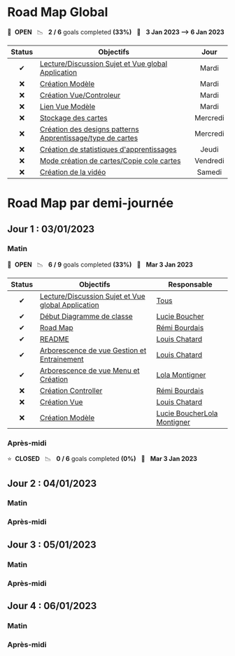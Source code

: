 # Road Map Global

🚀 &nbsp;**OPEN** &nbsp;&nbsp;📉 &nbsp;&nbsp;**2 / 6** goals completed **(33%)** &nbsp;&nbsp;📅 &nbsp;&nbsp;**3 Jan 2023 --> 6 Jan 2023**

| Status | Objectifs                                                                                                                                                                  |   Jour   |
|:------:|----------------------------------------------------------------------------------------------------------------------------------------------------------------------------|:--------:|
|   ✔    | [Lecture/Discussion Sujet et Vue global Application](https://gitlab.telecomnancy.univ-lorraine.fr/pcd2k23/codingweek-13/-/commit/5db8c4e2c5f7872e592adbe412543ac9fddb2bf1) |  Mardi   |
|   ❌    | [Création Modèle](https://gitlab.telecomnancy.univ-lorraine.fr/pcd2k23/codingweek-13/activity)                                                                             |  Mardi   | 
|   ❌    | [Création Vue/Controleur](https://gitlab.telecomnancy.univ-lorraine.fr/pcd2k23/codingweek-13/activity)                                                                     |  Mardi   | 
|   ❌    | [Lien Vue Modèle](https://gitlab.telecomnancy.univ-lorraine.fr/pcd2k23/codingweek-13/activity)                                                                             |  Mardi   |
|   ❌    | [Stockage des cartes](https://gitlab.telecomnancy.univ-lorraine.fr/pcd2k23/codingweek-13/activity)                                                                         | Mercredi | 
|   ❌    | [Création des designs patterns Apprentissage/type de cartes](https://gitlab.telecomnancy.univ-lorraine.fr/pcd2k23/codingweek-13/activity)                                  | Mercredi | 
|   ❌    | [Création de statistiques d'apprentissages](https://gitlab.telecomnancy.univ-lorraine.fr/pcd2k23/codingweek-13/activity)                                                   |  Jeudi   | 
|   ❌    | [Mode création de cartes/Copie cole cartes](https://gitlab.telecomnancy.univ-lorraine.fr/pcd2k23/codingweek-13/activity)                                                   | Vendredi | 
|   ❌    | [Création de la vidéo](https://gitlab.telecomnancy.univ-lorraine.fr/pcd2k23/codingweek-13/activity)                                                                        |  Samedi  | 




# Road Map par demi-journée

## Jour 1 : 03/01/2023

### Matin

🚀 &nbsp;**OPEN** &nbsp;&nbsp;📉 &nbsp;&nbsp;**6 / 9** goals completed **(33%)** &nbsp;&nbsp;📅 &nbsp;&nbsp;**Mar 3 Jan 2023**

| Status | Objectifs                                                                                                                                                                  | Responsable                                                                    | 
|:------:|----------------------------------------------------------------------------------------------------------------------------------------------------------------------------|--------------------------------------------------------------------------------|
|   ✔    | [Lecture/Discussion Sujet et Vue global Application](https://gitlab.telecomnancy.univ-lorraine.fr/pcd2k23/codingweek-13/-/commit/5db8c4e2c5f7872e592adbe412543ac9fddb2bf1) | [Tous](https://gitlab.telecomnancy.univ-lorraine.fr/pcd2k23/codingweek-13/-/project_members)             |
|   ✔    | [Début Diagramme de classe](https://gitlab.telecomnancy.univ-lorraine.fr/pcd2k23/codingweek-13/activity)                                                                   | [Lucie Boucher](https://gitlab.telecomnancy.univ-lorraine.fr/Lucie.Boucher)    | 
|   ✔    | [Road Map](https://gitlab.telecomnancy.univ-lorraine.fr/pcd2k23/codingweek-13/activity)                                                                                    | [Rémi Bourdais](https://gitlab.telecomnancy.univ-lorraine.fr/Remi.Bourdais)    | 
|   ✔    | [README](https://gitlab.telecomnancy.univ-lorraine.fr/pcd2k23/codingweek-13/activity)                                                                                      | [Louis Chatard](https://gitlab.telecomnancy.univ-lorraine.fr/Louis.Chatard)    | 
|   ✔    | [Arborescence de vue Gestion et Entrainement](https://gitlab.telecomnancy.univ-lorraine.fr/pcd2k23/codingweek-13/activity)                                                 | [Louis Chatard](https://gitlab.telecomnancy.univ-lorraine.fr/Louis.Chatard)    | 
|   ✔    | [Arborescence de vue Menu et Création](https://gitlab.telecomnancy.univ-lorraine.fr/pcd2k23/codingweek-13/activity)                                                        | [Lola Montigner](https://gitlab.telecomnancy.univ-lorraine.fr/Lola.Montignier) |
|   ❌    | [Création Controller](https://gitlab.telecomnancy.univ-lorraine.fr/pcd2k23/codingweek-13/activity)                                                                         | [Rémi Bourdais](https://gitlab.telecomnancy.univ-lorraine.fr/Remi.Bourdais)    | 
|   ❌    | [Création Vue](https://gitlab.telecomnancy.univ-lorraine.fr/pcd2k23/codingweek-13/activity)                                                                                | [Louis Chatard](https://gitlab.telecomnancy.univ-lorraine.fr/Louis.Chatard)    | 
|    ❌    | [Création Modèle](https://gitlab.telecomnancy.univ-lorraine.fr/pcd2k23/codingweek-13/activity)                                                                             | [Lucie Boucher](https://gitlab.telecomnancy.univ-lorraine.fr/Lucie.Boucher)[Lola Montigner](https://gitlab.telecomnancy.univ-lorraine.fr/Lola.Montignier)    |

### Après-midi

⭐ &nbsp;**CLOSED** &nbsp;&nbsp;📉 &nbsp;&nbsp;**0 / 6** goals completed **(0%)** &nbsp;&nbsp;📅 &nbsp;&nbsp;**Mar 3 Jan 2023**

## Jour 2 : 04/01/2023

### Matin

### Après-midi

## Jour 3 : 05/01/2023

### Matin

### Après-midi

## Jour 4 : 06/01/2023

### Matin

### Après-midi